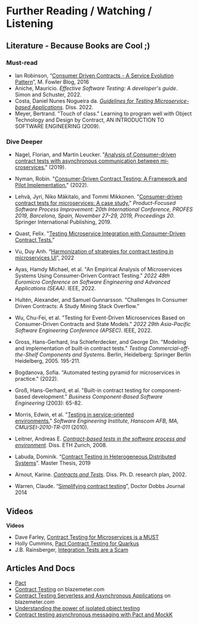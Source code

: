 # Further Reading / Watching / Listening


## Literature - Because Books are Cool ;)

### Must-read
- Ian Robinson, “[Consumer Driven Contracts - A Service Evolution Pattern](https://martinfowler.com/articles/consumerDrivenContracts.html)”, M. Fowler Blog, 2016
- Aniche, Maurício. *Effective Software Testing: A developer's guide*. Simon and Schuster, 2022.
- Costa, Daniel Nunes Nogueira da. *[Guidelines for Testing Microservice-based Applications](https://recipp.ipp.pt/bitstream/10400.22/21388/1/DM_DanielCosta_2022_MEI.pdf)*. Diss. 2022.
- Meyer, Bertrand. "Touch of class." Learning to program well with Object Technology and Design by Contract, AN INTRODUCTION TO SOFTWARE ENGINEERING (2009).


### Dive Deeper
- Nagel, Florian, and Martin Leucker. "[Analysis of Consumer-driven contract tests with asynchronous communication between mi-croservices.](https://www.isp.uni-luebeck.de/sites/default/files/01_thesis_NagelFlorian.pdf)" (2019).
- Nyman, Robin. "[Consumer-Driven Contract Testing: A Framework and Pilot Implementation.](https://aaltodoc.aalto.fi/bitstream/handle/123456789/116303/master_Nyman_Robin_2022.pdf?sequence=1&isAllowed=y)" (2022).
- Lehvä, Jyri, Niko Mäkitalo, and Tommi Mikkonen. "[Consumer-driven contract tests for microservices: A case study.](https://helda.helsinki.fi/server/api/core/bitstreams/8923de60-ede7-4b32-a31c-46c129f8197a/content)" *Product-Focused Software Process Improvement: 20th International Conference, PROFES 2019, Barcelona, Spain, November 27–29, 2019, Proceedings 20*. Springer International Publishing, 2019.
- Quast, Felix. "[Testing Microservice Integration with Consumer-Driven Contract Tests.](https://jvalue.org/wp-content/uploads/2022/03/quast_2022.pdf)”
- Vu, Duy Anh. “[Harmonization of strategies for contract testing in microservices UI](https://trepo.tuni.fi/bitstream/handle/10024/139470/VuAnh.pdf?sequence=2)”, 2022
- Ayas, Hamdy Michael, et al. "An Empirical Analysis of Microservices Systems Using Consumer-Driven Contract Testing." *2022 48th Euromicro Conference on Software Engineering and Advanced Applications (SEAA)*. IEEE, 2022.
- Hultén, Alexander, and Samuel Gunnarsson. "Challenges In Consumer Driven Contracts: A Study Mining Stack Overflow.”
- Wu, Chu-Fei, et al. "Testing for Event-Driven Microservices Based on Consumer-Driven Contracts and State Models." *2022 29th Asia-Pacific Software Engineering Conference (APSEC)*. IEEE, 2022.
- Gross, Hans-Gerhard, Ina Schieferdecker, and George Din. "Modeling and implementation of built-in contract tests." *Testing Commercial-off-the-Shelf Components and Systems*. Berlin, Heidelberg: Springer Berlin Heidelberg, 2005. 195-211.
- Bogdanova, Sofia. "Automated testing pyramid for microservices in practice." (2022).
- Groß, Hans-Gerhard, et al. "Built-in contract testing for component-based development." *Business Component-Based Software Engineering* (2003): 65-82.
- Morris, Edwin, et al. "[Testing in service-oriented environments.](https://insights.sei.cmu.edu/library/testing-in-service-oriented-environments/)" *Software Engineering Institute, Hanscom AFB, MA, CMU/SEI-2010-TR-011* (2010).
- Leitner, Andreas E. *[Contract-based tests in the software process and environment](https://www.research-collection.ethz.ch/bitstream/handle/20.500.11850/72899/eth-41677-02.pdf?sequence=2)*. Diss. ETH Zurich, 2008.
- Labuda, Dominik. “[Contract Testing in Heterogeneous Distributed Systems](https://is.muni.cz/th/dgs2t/Diploma_Thesis_Labuda.pdf)”. Master Thesis, 2019
- Arnout, Karine. *[Contracts and Tests](https://citeseerx.ist.psu.edu/document?repid=rep1&type=pdf&doi=affc18f5205cc94e0021b5647f325209d7d179f1)*. Diss. Ph. D. research plan, 2002.

- Warren, Claude. “[Simplifying contract testing](https://www.researchgate.net/publication/271072627_Simplifying_Contract_Testing/link/55c64f4a08aebc967df5361d/download)”, Doctor Dobbs Journal 2014

## Videos

**Videos**
- Dave Farley, [Contract Testing for Microservices is a MUST](https://www.youtube.com/watch?v=Fh8CqZtghQw)
- Holly Cummins, [Pact Contract Testing for Quarkus](https://www.youtube.com/watch?v=FHNXlOJvCJU)
- J.B. Rainsberger, [Integration Tests are a Scam](https://www.infoq.com/presentations/integration-tests-scam/)

## Articles And Docs

- [Pact](https://docs.pact.io/)
- [Contract Testing](https://www.blazemeter.com/blog/contract-testing) on blazemeter.com
- [Contract Testing Serverless and Asynchronous Applications](https://dius.com.au/2018/10/01/contract-testing-serverless-and-asynchronous-applications-part-2/) on blazemeter.com
- [Understanding the power of isolated object testing](https://bartling.blogspot.com/2012/01/understanding-power-of-isolated-object.html)
- [Contract testing asynchronous messaging with Pact and MockK](https://www.fabrizioduroni.it/2021/11/05/contract-testing-asynchronous-messaging-pact-junit-mockk/)
